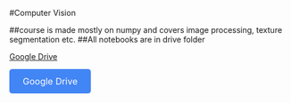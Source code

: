 #Computer Vision

##course is made mostly on numpy and covers image processing, texture segmentation etc. 
##All notebooks are in drive folder

[Google Drive](https://drive.google.com/drive/folders/1K70QmYvp9q-3jU6vgHr-LjxnkuGnLirA?usp=drive_link)


<a href="https://drive.google.com/drive/folders/1K70QmYvp9q-3jU6vgHr-LjxnkuGnLirA?usp=drive_link" style="display: inline-block; background-color: #4285F4; color: white; padding: 12px 24px; border-radius: 5px; text-decoration: none; font-size: 16px;">
 Google Drive
</a>

